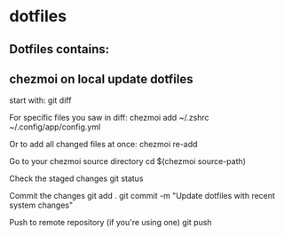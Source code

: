 # dotfiles

Dotfiles contains:
- 

## chezmoi on local update dotfiles
start with:
git diff

For specific files you saw in diff:
chezmoi add ~/.zshrc ~/.config/app/config.yml

Or to add all changed files at once:
chezmoi re-add
 
Go to your chezmoi source directory
cd $(chezmoi source-path)

Check the staged changes
git status

Commit the changes
git add .
git commit -m "Update dotfiles with recent system changes"

Push to remote repository (if you're using one)
git push
